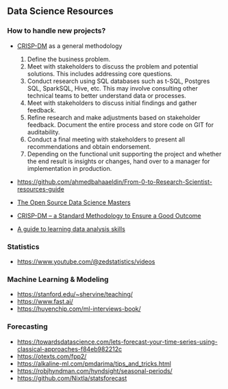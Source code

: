 ## Data Science Resources
### How to handle new projects?
- [CRISP-DM](https://www.datascience-pm.com/crisp-dm-2/) as a general methodology
    1. Define the business problem.
    2. Meet with stakeholders to discuss the problem and potential solutions. This includes addressing core questions.
    3. Conduct research using SQL databases such as t-SQL, Postgres SQL, SparkSQL, Hive, etc. This may involve consulting other technical teams to better understand data or processes.
    4. Meet with stakeholders to discuss initial findings and gather feedback.
    5. Refine research and make adjustments based on stakeholder feedback.
    Document the entire process and store code on GIT for auditability.
    6. Conduct a final meeting with stakeholders to present all recommendations and obtain endorsement.
    7. Depending on the functional unit supporting the project and whether the end result is insights or changes, hand over to a manager for implementation in production.


- https://github.com/ahmedbahaaeldin/From-0-to-Research-Scientist-resources-guide
- [The Open Source Data Science Masters](http://datasciencemasters.org/)
- [CRISP-DM – a Standard Methodology to Ensure a Good Outcome](https://www.datasciencecentral.com/crisp-dm-a-standard-methodology-to-ensure-a-good-outcome/)
- [A guide to learning data analysis skills](https://www.reddit.com/r/analytics/comments/ms4h4v/a_guide_to_learning_data_analysis_skills/)

### Statistics
- https://www.youtube.com/@zedstatistics/videos

### Machine Learning & Modeling
- https://stanford.edu/~shervine/teaching/
- https://www.fast.ai/
- https://huyenchip.com/ml-interviews-book/

### Forecasting
- https://towardsdatascience.com/lets-forecast-your-time-series-using-classical-approaches-f84eb982212c
- https://otexts.com/fpp2/
- https://alkaline-ml.com/pmdarima/tips_and_tricks.html
- https://robjhyndman.com/hyndsight/seasonal-periods/
- https://github.com/Nixtla/statsforecast
